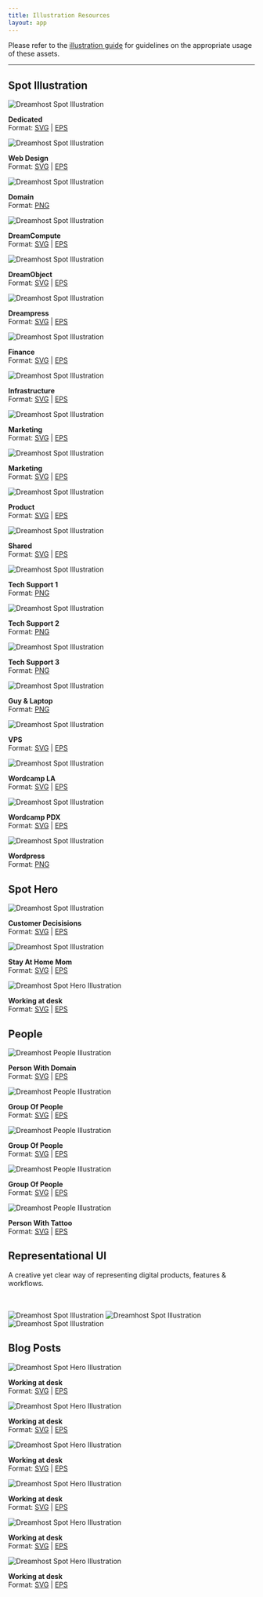 ```yaml
---
title: Illustration Resources
layout: app
---
```


<p class="t-4">Please refer to the <a href="{{site.baseurl}}/illustrations/guidelines/">illustration guide</a> for guidelines on the appropriate usage of these assets.</p>

<hr />

<div class="u-clearfix">
	<h2 class="m-bottom-2">Spot Illustration</h2>
	<div class="g-1_4">
		<img class="m-bottom-0 p-bottom-0" src="{{site.baseurl}}/assets/images/illustration/resource/spot/s-ill-dedicated.svg" alt="Dreamhost Spot Illustration" />
		<p class="p-2 bg-c-g100 t-center"><strong>Dedicated</strong><br /> Format: <a href="{{site.baseurl}}/assets/images/illustration/resource/spot/s-ill-dedicated.svg" download>SVG</a> | <a href="{{site.baseurl}}/assets/images/illustration/resource/spot/s-ill-dedicated.eps" download>EPS</a></p>
	</div>
	<div class="g-1_4">
		<img class="m-bottom-0 p-bottom-0" src="{{site.baseurl}}/assets/images/illustration/resource/spot/s-ill-design.svg" alt="Dreamhost Spot Illustration" />
		<p class="p-2 bg-c-g100 t-center"><strong>Web Design</strong><br /> Format: <a href="{{site.baseurl}}/assets/images/illustration/resource/spot/s-ill-design.svg" download>SVG</a> | <a href="{{site.baseurl}}/assets/images/illustration/resource/spot/s-ill-design.eps" download>EPS</a></p>
	</div>
	<div class="g-1_4">
		<img class="m-bottom-0 p-bottom-0" src="{{site.baseurl}}/assets/images/illustration/resource/spot/v2/2x/spot_illo-domain@2x.png" alt="Dreamhost Spot Illustration" />
		<p class="p-2 bg-c-g100 t-center"><strong>Domain</strong><br /> Format: <a href="{{site.baseurl}}/assets/images/illustration/resource/spot/v2/2x/spot_illo-domain@2x.png" download>PNG</a></p>
	</div>
	<div class="g-1_4">
		<img class="m-bottom-0 p-bottom-0" src="{{site.baseurl}}/assets/images/illustration/resource/spot/s-ill-dreamcompute.svg" alt="Dreamhost Spot Illustration" />
		<p class="p-2 bg-c-g100 t-center"><strong>DreamCompute</strong><br /> Format: <a href="{{site.baseurl}}/assets/images/illustration/resource/spot/s-ill-dreamcompute.svg" download>SVG</a> | <a href="{{site.baseurl}}/assets/images/illustration/resource/spot/s-ill-dreamcompute.eps" download>EPS</a></p>
	</div>
</div>
<div class="u-clearfix">
	<div class="g-1_4">
		<img class="m-bottom-0 p-bottom-0" src="{{site.baseurl}}/assets/images/illustration/resource/spot/s-ill-dreamobject.svg" alt="Dreamhost Spot Illustration" />
		<p class="p-2 bg-c-g100 t-center"><strong>DreamObject</strong><br /> Format: <a href="{{site.baseurl}}/assets/images/illustration/resource/spot/s-ill-dreamobject.svg" download>SVG</a> | <a href="{{site.baseurl}}/assets/images/illustration/resource/spot/s-ill-dreamobject.eps" download>EPS</a></p>
	</div>
	<div class="g-1_4">
		<img class="m-bottom-0 p-bottom-0" src="{{site.baseurl}}/assets/images/illustration/resource/spot/s-ill-dreampress.svg" alt="Dreamhost Spot Illustration" />
		<p class="p-2 bg-c-g100 t-center"><strong>Dreampress</strong><br /> Format: <a href="{{site.baseurl}}/assets/images/illustration/resource/spot/s-ill-dreampress.svg" download>SVG</a> | <a href="{{site.baseurl}}/assets/images/illustration/resource/spot/s-ill-dreampress.eps" download>EPS</a></p>
	</div>
	<div class="g-1_4">
		<img class="m-bottom-0 p-bottom-0" src="{{site.baseurl}}/assets/images/illustration/resource/spot/s-ill-finance.svg" alt="Dreamhost Spot Illustration" />
		<p class="p-2 bg-c-g100 t-center"><strong>Finance</strong><br /> Format: <a href="{{site.baseurl}}/assets/images/illustration/resource/spot/s-ill-finance.svg" download>SVG</a> | <a href="{{site.baseurl}}/assets/images/illustration/resource/spot/s-ill-finance.eps" download>EPS</a></p>
	</div>
	<div class="g-1_4">
		<img class="m-bottom-0 p-bottom-0" src="{{site.baseurl}}/assets/images/illustration/resource/spot/s-ill-infrastructure.svg" alt="Dreamhost Spot Illustration" />
		<p class="p-2 bg-c-g100 t-center"><strong>Infrastructure</strong><br /> Format: <a href="{{site.baseurl}}/assets/images/illustration/resource/spot/s-ill-infrastructure.svg" download>SVG</a> | <a href="{{site.baseurl}}/assets/images/illustration/resource/spot/s-ill-infrastructure.eps" download>EPS</a></p>
	</div>
</div>
<div class="u-clearfix">
	<div class="g-1_4">
		<img class="m-bottom-0 p-bottom-0" src="{{site.baseurl}}/assets/images/illustration/resource/spot/s-ill-marketing.svg" alt="Dreamhost Spot Illustration" />
		<p class="p-2 bg-c-g100 t-center"><strong>Marketing</strong><br /> Format: <a href="{{site.baseurl}}/assets/images/illustration/resource/spot/s-ill-marketing.svg" download>SVG</a> | <a href="{{site.baseurl}}/assets/images/illustration/resource/spot/s-ill-marketing.eps" download>EPS</a></p>
	</div>
	<div class="g-1_4">
		<img class="m-bottom-0 p-bottom-0" src="{{site.baseurl}}/assets/images/illustration/resource/spot/s-ill-marketing.svg" alt="Dreamhost Spot Illustration" />
		<p class="p-2 bg-c-g100 t-center"><strong>Marketing</strong><br /> Format: <a href="{{site.baseurl}}/assets/images/illustration/resource/spot/s-ill-marketing.svg" download>SVG</a> | <a href="{{site.baseurl}}/assets/images/illustration/resource/spot/s-ill-marketing.eps" download>EPS</a></p>
	</div>
	<div class="g-1_4">
		<img class="m-bottom-0 p-bottom-0" src="{{site.baseurl}}/assets/images/illustration/resource/spot/s-ill-product.svg" alt="Dreamhost Spot Illustration" />
		<p class="p-2 bg-c-g100 t-center"><strong>Product</strong><br /> Format: <a href="{{site.baseurl}}/assets/images/illustration/resource/spot/s-ill-product.svg" download>SVG</a> | <a href="{{site.baseurl}}/assets/images/illustration/resource/spot/s-ill-product.eps" download>EPS</a></p>
	</div>
	<div class="g-1_4">
		<img class="m-bottom-0 p-bottom-0" src="{{site.baseurl}}/assets/images/illustration/resource/spot/s-ill-shared.svg" alt="Dreamhost Spot Illustration" />
		<p class="p-2 bg-c-g100 t-center"><strong>Shared</strong><br /> Format: <a href="{{site.baseurl}}/assets/images/illustration/resource/spot/s-ill-shared.svg" download>SVG</a> | <a href="{{site.baseurl}}/assets/images/illustration/resource/spot/s-ill-shared.eps" download>EPS</a></p>
	</div>
</div>

<div class="u-clearfix">
	<div class="g-1_4">
		<img class="m-bottom-0 p-bottom-0" src="{{site.baseurl}}/assets/images/illustration/resource/spot/v2/2x/spot_illo-tech-support-1@2x.png" alt="Dreamhost Spot Illustration" />
		<p class="p-2 bg-c-g100 t-center"><strong>Tech Support 1</strong><br /> Format: <a href="{{site.baseurl}}/assets/images/illustration/resource/spot/v2/2x/spot_illo-tech-support-1@2x.png" download>PNG</a></p>
	</div>
	<div class="g-1_4">
		<img class="m-bottom-0 p-bottom-0" src="{{site.baseurl}}/assets/images/illustration/resource/spot/v2/2x/spot_illo-tech-support-2@2x.png" alt="Dreamhost Spot Illustration" />
		<p class="p-2 bg-c-g100 t-center"><strong>Tech Support 2</strong><br /> Format: <a href="{{site.baseurl}}/assets/images/illustration/resource/spot/v2/2x/spot_illo-tech-support-2@2x.png" download>PNG</a></p>
	</div>
	<div class="g-1_4">
		<img class="m-bottom-0 p-bottom-0" src="{{site.baseurl}}/assets/images/illustration/resource/spot/v2/2x/spot_illo-tech-support-3@2x.png" alt="Dreamhost Spot Illustration" />
		<p class="p-2 bg-c-g100 t-center"><strong>Tech Support 3</strong><br /> Format: <a href="{{site.baseurl}}/assets/images/illustration/resource/spot/v2/2x/spot_illo-tech-support-3@2x.png" download>PNG</a></p>
	</div>
	<div class="g-1_4">
		<img class="m-bottom-0 p-bottom-0" src="{{site.baseurl}}/assets/images/illustration/resource/spot/v2/2x/spot_illo-guy-computer@2x.png" alt="Dreamhost Spot Illustration" />
		<p class="p-2 bg-c-g100 t-center"><strong>Guy &amp; Laptop</strong><br /> Format: <a href="{{site.baseurl}}/assets/images/illustration/resource/spot/v2/2x/spot_illo-guy-computer@2x.png" download>PNG</a></p>
	</div>
</div>


<div class="u-clearfix">
	<div class="g-1_4">
		<img class="m-bottom-0 p-bottom-0" src="{{site.baseurl}}/assets/images/illustration/resource/spot/s-ill-vps.svg" alt="Dreamhost Spot Illustration" />
		<p class="p-2 bg-c-g100 t-center"><strong>VPS</strong><br /> Format: <a href="{{site.baseurl}}/assets/images/illustration/resource/spot/s-ill-vps.svg" download>SVG</a> | <a href="{{site.baseurl}}/assets/images/illustration/resource/spot/s-ill-vps.eps" download>EPS</a></p>
	</div>
	<div class="g-1_4">
		<img class="m-bottom-0 p-bottom-0" src="{{site.baseurl}}/assets/images/illustration/resource/spot/s-ill-wordcamp-los-angeles.svg" alt="Dreamhost Spot Illustration" />
		<p class="p-2 bg-c-g100 t-center"><strong>Wordcamp LA</strong><br /> Format: <a href="{{site.baseurl}}/assets/images/illustration/resource/spot/s-ill-wordcamp-los-angeles.svg" download>SVG</a> | <a href="{{site.baseurl}}/assets/images/illustration/resource/spot/s-ill-wordcamp-los-angeles.eps" download>EPS</a></p>
	</div>
	<div class="g-1_4">
		<img class="m-bottom-0 p-bottom-0" src="{{site.baseurl}}/assets/images/illustration/resource/spot/s-ill-wordcamp-pdx.svg" alt="Dreamhost Spot Illustration" />
		<p class="p-2 bg-c-g100 t-center"><strong>Wordcamp PDX</strong><br /> Format: <a href="{{site.baseurl}}/assets/images/illustration/resource/spot/s-ill-wordcamp-pdx.svg" download>SVG</a> | <a href="{{site.baseurl}}/assets/images/illustration/resource/spot/s-ill-wordcamp-pdx.eps" download>EPS</a></p>
	</div>
	<div class="g-1_4">
		<img class="m-bottom-0 p-bottom-0" src="{{site.baseurl}}/assets/images/illustration/resource/spot/v2/2x/spot_illo-super-charged-wordpress-ecosystem@2x.png" alt="Dreamhost Spot Illustration" />
		<p class="p-2 bg-c-g100 t-center"><strong>Wordpress</strong><br /> Format: <a href="{{site.baseurl}}/assets/images/illustration/resource/spot/v2/2x/spot_illo-super-charged-wordpress-ecosystem@2x.png" download>PNG</a> </p>
	</div>
</div>

<div class="u-clearfix">
<h2 class="m-top-4 m-bottom-2">Spot Hero</h2>
<div class="g-1_2">
	<img class="m-bottom-0 p-bottom-0" src="{{site.baseurl}}/assets/images/illustration/resource/spot/v2/2x/spot_illo-woman-decisions@2x.png" alt="Dreamhost Spot Illustration" />
	<p class="p-2 bg-c-g100 t-center"><strong>Customer Decisisions</strong><br /> Format: <a href="{{site.baseurl}}/assets/images/illustration/resource/hero/s-h-ill-customer-service.svg" download>SVG</a> | <a href="{{site.baseurl}}/assets/images/illustration/resource/hero/s-h-ill-customer-service.eps" download>EPS</a></p>
</div>
<div class="g-1_2">
	<img class="m-bottom-0 p-bottom-0" src="{{site.baseurl}}/assets/images/illustration/resource/spot/v2/2x/spot_illo-mom_affiliates@2x.png" alt="Dreamhost Spot Illustration" />
	<p class="p-2 bg-c-g100 t-center"><strong>Stay At Home Mom</strong><br /> Format: <a href="{{site.baseurl}}/assets/images/illustration/resource/hero/s-h-ill-customer-service.svg" download>SVG</a> | <a href="{{site.baseurl}}/assets/images/illustration/resource/hero/s-h-ill-customer-service.eps" download>EPS</a></p>
</div>
</div>

<div class="u-clearfix">

<div class="g-1_2">
	<img class="m-bottom-0 p-bottom-0" src="{{site.baseurl}}/assets/images/illustration/resource/hero/s-h-ill-atdesk.svg" alt="Dreamhost Spot Hero Illustration" />
	<p class="p-2 bg-c-g100 t-center"><strong>Working at desk</strong><br /> Format: <a href="{{site.baseurl}}/assets/images/illustration/resource/hero/s-h-ill-atdesk.svg" download>SVG</a> | <a href="{{site.baseurl}}/assets/images/illustration/resource/hero/s-h-ill-atdesk.eps" download>EPS</a></p>
</div>
</div>

<div class="u-clearfix">
	<h2 class="m-top-4 m-bottom-2">People</h2>
	<div class="g-1_4">
		<img class="m-bottom-0 p-bottom-0" src="{{site.baseurl}}/assets/images/illustration/resource/people/p-ill-domain.svg" alt="Dreamhost People Illustration" />
		<p class="p-2 bg-c-g100 t-center"><strong>Person With Domain</strong><br /> Format: <a href="{{site.baseurl}}/assets/images/illustration/resource/people/p-ill-domain.svg" download>SVG</a> | <a href="{{site.baseurl}}/assets/images/illustration/resource/people/p-ill-domain.eps" download>EPS</a></p>
	</div>
	<div class="g-1_4">
		<img class="m-bottom-0 p-bottom-0" src="{{site.baseurl}}/assets/images/illustration/resource/people/p-ill-g1.svg" alt="Dreamhost People Illustration" />
		<p class="p-2 bg-c-g100 t-center"><strong>Group Of People</strong><br /> Format: <a href="{{site.baseurl}}/assets/images/illustration/resource/people/p-ill-g1.svg" download>SVG</a> | <a href="{{site.baseurl}}/assets/images/illustration/resource/people/p-ill-g1.eps" download>EPS</a></p>
	</div>
	<div class="g-1_4">
		<img class="m-bottom-0 p-bottom-0" src="{{site.baseurl}}/assets/images/illustration/resource/people/p-ill-g2.svg" alt="Dreamhost People Illustration" />
		<p class="p-2 bg-c-g100 t-center"><strong>Group Of People</strong><br /> Format: <a href="{{site.baseurl}}/assets/images/illustration/resource/people/p-ill-g2.svg" download>SVG</a> | <a href="{{site.baseurl}}/assets/images/illustration/resource/people/p-ill-g2.eps" download>EPS</a></p>
	</div>
	<div class="g-1_4">
		<img class="m-bottom-0 p-bottom-0" src="{{site.baseurl}}/assets/images/illustration/resource/people/p-ill-g3.svg" alt="Dreamhost People Illustration" />
		<p class="p-2 bg-c-g100 t-center"><strong>Group Of People</strong><br /> Format: <a href="{{site.baseurl}}/assets/images/illustration/resource/people/p-ill-g3.svg" download>SVG</a> | <a href="{{site.baseurl}}/assets/images/illustration/resource/people/p-ill-g3.eps" download>EPS</a></p>
	</div>
</div>
<div class="u-clearfix">
	<div class="g-1_4">
		<img class="m-bottom-0 p-bottom-0" src="{{site.baseurl}}/assets/images/illustration/resource/people/p-ill-w-tattoo.svg" alt="Dreamhost People Illustration" />
		<p class="p-2 bg-c-g100 t-center"><strong>Person With Tattoo</strong><br /> Format: <a href="{{site.baseurl}}/assets/images/illustration/resource/people/p-ill-w-tattoo.svg" download>SVG</a> | <a href="{{site.baseurl}}/assets/images/illustration/resource/people/p-ill-w-tattoo.eps" download>EPS</a></p>
	</div>
</div>



<h2 class="m-top-4 m-bottom-2">Representational UI</h2>

<p>A creative yet clear way of representing digital products, features & workflows. </p>
<br /> <br />

<img class="m-bottom-0 p-bottom-0" src="{{site.baseurl}}/assets/images/illustration/resource/spot/v2/2x/ui-create-a-beautiful-website-easily@2x.png" alt="Dreamhost Spot Illustration" />

<img class="m-bottom-0 p-bottom-0" src="{{site.baseurl}}/assets/images/illustration/resource/spot/v2/2x/ui-free-wordpress-jetpack-premium@2x.png" alt="Dreamhost Spot Illustration" />

<img class="m-bottom-0 p-bottom-0" src="{{site.baseurl}}/assets/images/illustration/resource/spot/v2/2x/spot_hero-big_tablet@2x.png" alt="Dreamhost Spot Illustration" />


<h2 class="m-top-4 m-bottom-2">Blog Posts</h2>
<div class="Grid">
	<div class="g-6-12">
		<img class="m-bottom-0 p-bottom-0" src="{{site.baseurl}}/assets/images/illustration/resource/blog/black-friday-illustration@2x.png" alt="Dreamhost Spot Hero Illustration" />
		<p class="p-2 bg-c-g100 t-center"><strong>Working at desk</strong><br /> Format: <a href="{{site.baseurl}}/assets/images/illustration/resource/hero/s-h-ill-atdesk.svg" download>SVG</a> | <a href="{{site.baseurl}}/assets/images/illustration/resource/hero/s-h-ill-atdesk.eps" download>EPS</a></p>
	</div>
	<div class="g-6-12">
		<img class="m-bottom-0 p-bottom-0" src="{{site.baseurl}}/assets/images/illustration/resource/blog/college-prep-for-girls@2x.png" alt="Dreamhost Spot Hero Illustration" />
		<p class="p-2 bg-c-g100 t-center"><strong>Working at desk</strong><br /> Format: <a href="{{site.baseurl}}/assets/images/illustration/resource/hero/s-h-ill-atdesk.svg" download>SVG</a> | <a href="{{site.baseurl}}/assets/images/illustration/resource/hero/s-h-ill-atdesk.eps" download>EPS</a></p>
	</div>
	<div class="g-6-12">
		<img class="m-bottom-0 p-bottom-0" src="{{site.baseurl}}/assets/images/illustration/resource/blog/scalable-ecommerce@2x.png" alt="Dreamhost Spot Hero Illustration" />
		<p class="p-2 bg-c-g100 t-center"><strong>Working at desk</strong><br /> Format: <a href="{{site.baseurl}}/assets/images/illustration/resource/hero/s-h-ill-atdesk.svg" download>SVG</a> | <a href="{{site.baseurl}}/assets/images/illustration/resource/hero/s-h-ill-atdesk.eps" download>EPS</a></p>
	</div>
	<div class="g-6-12">
		<img class="m-bottom-0 p-bottom-0" src="{{site.baseurl}}/assets/images/illustration/resource/blog/how-to-accept-payments-wordpress-blog-site@2x.png" alt="Dreamhost Spot Hero Illustration" />
		<p class="p-2 bg-c-g100 t-center"><strong>Working at desk</strong><br /> Format: <a href="{{site.baseurl}}/assets/images/illustration/resource/hero/s-h-ill-atdesk.svg" download>SVG</a> | <a href="{{site.baseurl}}/assets/images/illustration/resource/hero/s-h-ill-atdesk.eps" download>EPS</a></p>
	</div>
	<div class="g-6-12">
		<img class="m-bottom-0 p-bottom-0" src="{{site.baseurl}}/assets/images/illustration/resource/blog/wordpress-podcast-plugins@2x.png" alt="Dreamhost Spot Hero Illustration" />
		<p class="p-2 bg-c-g100 t-center"><strong>Working at desk</strong><br /> Format: <a href="{{site.baseurl}}/assets/images/illustration/resource/hero/s-h-ill-atdesk.svg" download>SVG</a> | <a href="{{site.baseurl}}/assets/images/illustration/resource/hero/s-h-ill-atdesk.eps" download>EPS</a></p>
	</div>
	<div class="g-6-12">
		<img class="m-bottom-0 p-bottom-0" src="{{site.baseurl}}/assets/images/illustration/resource/blog/crafting-perfect-blog@2x.png" alt="Dreamhost Spot Hero Illustration" />
		<p class="p-2 bg-c-g100 t-center"><strong>Working at desk</strong><br /> Format: <a href="{{site.baseurl}}/assets/images/illustration/resource/hero/s-h-ill-atdesk.svg" download>SVG</a> | <a href="{{site.baseurl}}/assets/images/illustration/resource/hero/s-h-ill-atdesk.eps" download>EPS</a></p>
	</div>

</div><!--Grid-->

